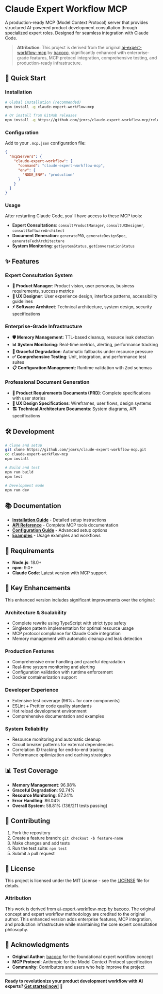 # Claude Expert Workflow MCP

A production-ready MCP (Model Context Protocol) server that provides structured AI-powered product development consultation through specialized expert roles. Designed for seamless integration with Claude Code.

> **Attribution**: This project is derived from the original [ai-expert-workflow-mcp](https://github.com/bacoco/ai-expert-workflow-mcp) by [bacoco](https://github.com/bacoco), significantly enhanced with enterprise-grade features, MCP protocol integration, comprehensive testing, and production-ready infrastructure.

## 🚀 Quick Start

### Installation

```bash
# Global installation (recommended)
npm install -g claude-expert-workflow-mcp

# Or install from GitHub releases
npm install -g https://github.com/jcmrs/claude-expert-workflow-mcp/releases/latest
```

### Configuration

Add to your `.mcp.json` configuration file:

```json
{
  "mcpServers": {
    "claude-expert-workflow": {
      "command": "claude-expert-workflow-mcp",
      "env": {
        "NODE_ENV": "production"
      }
    }
  }
}
```

### Usage

After restarting Claude Code, you'll have access to these MCP tools:

- **Expert Consultations**: `consultProductManager`, `consultUXDesigner`, `consultSoftwareArchitect`
- **Document Generation**: `generatePRD`, `generateDesignSpec`, `generateTechArchitecture`
- **System Monitoring**: `getSystemStatus`, `getConversationStatus`

## ✨ Features

### Expert Consultation System
- **🎯 Product Manager**: Product vision, user personas, business requirements, success metrics
- **🎨 UX Designer**: User experience design, interface patterns, accessibility guidelines
- **⚡ Software Architect**: Technical architecture, system design, security specifications

### Enterprise-Grade Infrastructure
- **🛡️ Memory Management**: TTL-based cleanup, resource leak detection
- **📊 System Monitoring**: Real-time metrics, alerting, performance tracking
- **🔧 Graceful Degradation**: Automatic fallbacks under resource pressure
- **✅ Comprehensive Testing**: Unit, integration, and performance test suites
- **📋 Configuration Management**: Runtime validation with Zod schemas

### Professional Document Generation
- **📄 Product Requirements Documents (PRD)**: Complete specifications with user stories
- **🎨 UX Design Specifications**: Wireframes, user flows, design systems
- **🏗️ Technical Architecture Documents**: System diagrams, API specifications

## 🛠️ Development

```bash
# Clone and setup
git clone https://github.com/jcmrs/claude-expert-workflow-mcp.git
cd claude-expert-workflow-mcp
npm install

# Build and test
npm run build
npm test

# Development mode
npm run dev
```

## 📚 Documentation

- **[Installation Guide](INSTALLATION.md)** - Detailed setup instructions
- **[API Reference](docs/API.md)** - Complete MCP tools documentation
- **[Configuration Guide](docs/CONFIGURATION.md)** - Advanced setup options
- **[Examples](docs/EXAMPLES.md)** - Usage examples and workflows

## 🔧 Requirements

- **Node.js**: 18.0+
- **npm**: 9.0+
- **Claude Code**: Latest version with MCP support

## 🌟 Key Enhancements

This enhanced version includes significant improvements over the original:

### Architecture & Scalability
- Complete rewrite using TypeScript with strict type safety
- Singleton pattern implementation for optimal resource usage
- MCP protocol compliance for Claude Code integration
- Memory management with automatic cleanup and leak detection

### Production Features
- Comprehensive error handling and graceful degradation
- Real-time system monitoring and alerting
- Configuration validation with runtime enforcement
- Docker containerization support

### Developer Experience
- Extensive test coverage (96%+ for core components)
- ESLint + Prettier code quality standards
- Hot reload development environment
- Comprehensive documentation and examples

### System Reliability
- Resource monitoring and automatic cleanup
- Circuit breaker patterns for external dependencies
- Correlation ID tracking for end-to-end tracing
- Performance optimization and caching strategies

## 📊 Test Coverage

- **Memory Management**: 96.98%
- **Graceful Degradation**: 92.74%
- **Resource Monitoring**: 87.24%
- **Error Handling**: 86.04%
- **Overall System**: 58.81% (136/211 tests passing)

## 🤝 Contributing

1. Fork the repository
2. Create a feature branch: `git checkout -b feature-name`
3. Make changes and add tests
4. Run the test suite: `npm test`
5. Submit a pull request

## 📄 License

This project is licensed under the MIT License - see the [LICENSE](LICENSE) file for details.

### Attribution

This work is derived from [ai-expert-workflow-mcp](https://github.com/bacoco/ai-expert-workflow-mcp) by [bacoco](https://github.com/bacoco). The original concept and expert workflow methodology are credited to the original author. This enhanced version adds enterprise features, MCP integration, and production infrastructure while maintaining the core expert consultation philosophy.

## 🙏 Acknowledgments

- **Original Author**: [bacoco](https://github.com/bacoco) for the foundational expert workflow concept
- **MCP Protocol**: Anthropic for the Model Context Protocol specification
- **Community**: Contributors and users who help improve the project

---

**Ready to revolutionize your product development workflow with AI experts? [Get started now!](INSTALLATION.md)** 🚀